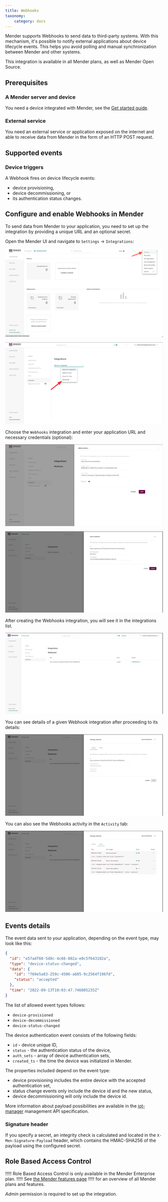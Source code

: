 ```yaml
---
title: Webhooks
taxonomy:
    category: docs
---
```


Mender supports Webhooks to send data to third-party systems. With this mechanism, it's possible to notify external applications about device lifecycle events. This helps you avoid polling and manual synchronization between Mender and other systems.

This integration is available in all Mender plans, as well as Mender Open Source.

## Prerequisites

### A Mender server and device

You need a device integrated with Mender, see the [Get started guide](../../01.Get-started/01.Preparation/01.Prepare-a-Raspberry-Pi-device/docs.md).

### External service

You need an external service or application exposed on the internet and able to receive data from Mender in the form of an HTTP POST request.

## Supported events

### Device triggers

A Webhook fires on device lifecycle events:
* device provisioning,
* device decommissioning, or
* its authentication status changes.


## Configure and enable Webhooks in Mender

To send data from Mender to your application, you need to set up the integration by providing a unique URL and an optional secret.

Open the Mender UI and navigate to `Settings` -> `Integrations`:


![integrations settings](image_1_a.png)

![integrations webhooks](image_1_b.png)

Choose the `Webhooks` integration and enter your application URL and necessary credentials (optional):

![integration setup](image_2.png)

![integration setup](image_3.png)

After creating the Webhooks integration, you will see it in the integrations list.

![integration list](image_4.png)

You can see details of a given Webhook integration after proceeding to its details:

![webhook view](image_5.png)

You can also see the Webhooks activity in the `Activity` tab:

![webhooks details](image_6.png)

## Events details

The event data sent to your application, depending on the event type, may look like this:

```json
{
  "id": "e57adf60-5d8c-4c66-802a-e0c5f643102a",
  "type": "device-status-changed",
  "data": {
    "id": "769e5a83-259c-4506-ab05-9c2564f196fd",
    "status": "accepted"
  },
  "time": "2022-09-13T10:03:47.746805235Z"
}
```

The list of allowed event types follows:
* `device-provisioned`
* `device-decommissioned`
* `device-status-changed`

The device authentication event consists of the following fields:
* `id` - device unique ID,
* `status` - the authentication status of the device,
* `auth_sets` - array of device authentication sets,
* `created_ts` - the time the device was initialized in Mender.

The properties included depend on the event type:
* device provisioning includes the entire device with the accepted authentication set, 
* status change events only include the device id and the new status, 
* device decommissioning will only include the device id.

More information about payload possibilities are available in the [iot-manager](https://github.com/mendersoftware/iot-manager) management API specification.

### Signature header

If you specify a secret, an integrity check is calculated and located in the `X-Men-Signature-Payload` header, which contains the HMAC-SHA256 of the payload using the configured secret.

## Role Based Access Control

!!!!! Role Based Access Control is only available in the Mender Enterprise plan.
!!!!! See [the Mender features page](https://mender.io/product/features?target=_blank)
!!!!! for an overview of all Mender plans and features.

*Admin* permission is required to set up the integration.
